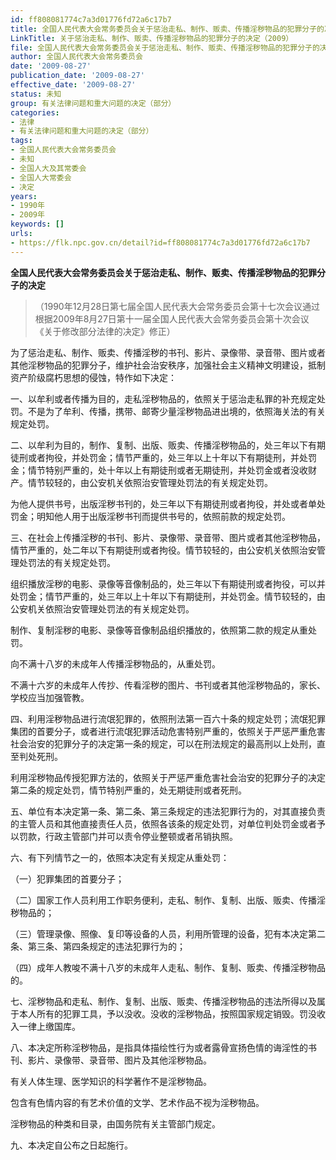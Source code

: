 ```yaml
---
id: ff808081774c7a3d01776fd72a6c17b7
title: 全国人民代表大会常务委员会关于惩治走私、制作、贩卖、传播淫秽物品的犯罪分子的决定
LinkTitle: 关于惩治走私、制作、贩卖、传播淫秽物品的犯罪分子的决定（2009）
file: 全国人民代表大会常务委员会关于惩治走私、制作、贩卖、传播淫秽物品的犯罪分子的决定_20090827_ff808081774c7a3d01776fd72a6c17b7.docx
author: 全国人民代表大会常务委员会
date: '2009-08-27'
publication_date: '2009-08-27'
effective_date: '2009-08-27'
status: 未知
group: 有关法律问题和重大问题的决定（部分）
categories:
- 法律
- 有关法律问题和重大问题的决定（部分）
tags:
- 全国人民代表大会常务委员会
- 未知
- 全国人大及其常委会
- 全国人大常委会
- 决定
years:
- 1990年
- 2009年
keywords: []
urls:
- https://flk.npc.gov.cn/detail?id=ff808081774c7a3d01776fd72a6c17b7
---
```


**全国人民代表大会常务委员会关于惩治走私、制作、贩卖、传播淫秽物品的犯罪分子的决定**

> （1990年12月28日第七届全国人民代表大会常务委员会第十七次会议通过 根据2009年8月27日第十一届全国人民代表大会常务委员会第十次会议《关于修改部分法律的决定》修正）

为了惩治走私、制作、贩卖、传播淫秽的书刊、影片、录像带、录音带、图片或者其他淫秽物品的犯罪分子，维护社会治安秩序，加强社会主义精神文明建设，抵制资产阶级腐朽思想的侵蚀，特作如下决定：

一、以牟利或者传播为目的，走私淫秽物品的，依照关于惩治走私罪的补充规定处罚。不是为了牟利、传播，携带、邮寄少量淫秽物品进出境的，依照海关法的有关规定处罚。

二、以牟利为目的，制作、复制、出版、贩卖、传播淫秽物品的，处三年以下有期徒刑或者拘役，并处罚金；情节严重的，处三年以上十年以下有期徒刑，并处罚金；情节特别严重的，处十年以上有期徒刑或者无期徒刑，并处罚金或者没收财产。情节较轻的，由公安机关依照治安管理处罚法的有关规定处罚。

为他人提供书号，出版淫秽书刊的，处三年以下有期徒刑或者拘役，并处或者单处罚金；明知他人用于出版淫秽书刊而提供书号的，依照前款的规定处罚。

三、在社会上传播淫秽的书刊、影片、录像带、录音带、图片或者其他淫秽物品，情节严重的，处二年以下有期徒刑或者拘役。情节较轻的，由公安机关依照治安管理处罚法的有关规定处罚。

组织播放淫秽的电影、录像等音像制品的，处三年以下有期徒刑或者拘役，可以并处罚金；情节严重的，处三年以上十年以下有期徒刑，并处罚金。情节较轻的，由公安机关依照治安管理处罚法的有关规定处罚。

制作、复制淫秽的电影、录像等音像制品组织播放的，依照第二款的规定从重处罚。

向不满十八岁的未成年人传播淫秽物品的，从重处罚。

不满十六岁的未成年人传抄、传看淫秽的图片、书刊或者其他淫秽物品的，家长、学校应当加强管教。

四、利用淫秽物品进行流氓犯罪的，依照刑法第一百六十条的规定处罚；流氓犯罪集团的首要分子，或者进行流氓犯罪活动危害特别严重的，依照关于严惩严重危害社会治安的犯罪分子的决定第一条的规定，可以在刑法规定的最高刑以上处刑，直至判处死刑。

利用淫秽物品传授犯罪方法的，依照关于严惩严重危害社会治安的犯罪分子的决定第二条的规定处罚，情节特别严重的，处无期徒刑或者死刑。

五、单位有本决定第一条、第二条、第三条规定的违法犯罪行为的，对其直接负责的主管人员和其他直接责任人员，依照各该条的规定处罚，对单位判处罚金或者予以罚款，行政主管部门并可以责令停业整顿或者吊销执照。

六、有下列情节之一的，依照本决定有关规定从重处罚：

（一）犯罪集团的首要分子；

（二）国家工作人员利用工作职务便利，走私、制作、复制、出版、贩卖、传播淫秽物品的；

（三）管理录像、照像、复印等设备的人员，利用所管理的设备，犯有本决定第二条、第三条、第四条规定的违法犯罪行为的；

（四）成年人教唆不满十八岁的未成年人走私、制作、复制、贩卖、传播淫秽物品的。

七、淫秽物品和走私、制作、复制、出版、贩卖、传播淫秽物品的违法所得以及属于本人所有的犯罪工具，予以没收。没收的淫秽物品，按照国家规定销毁。罚没收入一律上缴国库。

八、本决定所称淫秽物品，是指具体描绘性行为或者露骨宣扬色情的诲淫性的书刊、影片、录像带、录音带、图片及其他淫秽物品。

有关人体生理、医学知识的科学著作不是淫秽物品。

包含有色情内容的有艺术价值的文学、艺术作品不视为淫秽物品。

淫秽物品的种类和目录，由国务院有关主管部门规定。

九、本决定自公布之日起施行。
